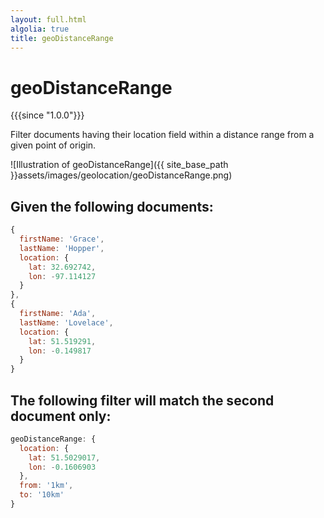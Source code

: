 ```yaml
---
layout: full.html
algolia: true
title: geoDistanceRange
---
```


# geoDistanceRange

{{{since "1.0.0"}}}

Filter documents having their location field within a distance range from a given point of origin.

![Illustration of geoDistanceRange]({{ site_base_path }}assets/images/geolocation/geoDistanceRange.png)

## Given the following documents:

```javascript
{
  firstName: 'Grace',
  lastName: 'Hopper',
  location: {
    lat: 32.692742,
    lon: -97.114127
  }
},
{
  firstName: 'Ada',
  lastName: 'Lovelace',
  location: {
    lat: 51.519291,
    lon: -0.149817
  }
}
```

## The following filter will match the second document only:

```javascript
geoDistanceRange: {
  location: {
    lat: 51.5029017,
    lon: -0.1606903
  },
  from: '1km',
  to: '10km'
}
```
